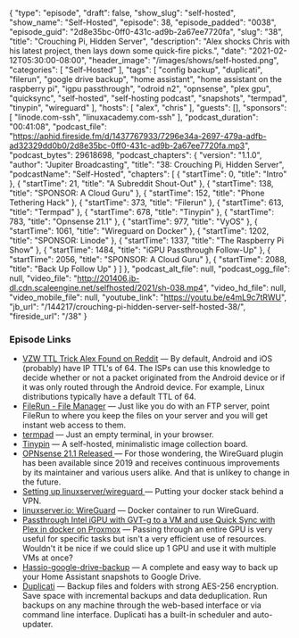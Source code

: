{
  "type": "episode",
  "draft": false,
  "show_slug": "self-hosted",
  "show_name": "Self-Hosted",
  "episode": 38,
  "episode_padded": "0038",
  "episode_guid": "2d8e35bc-0ff0-431c-ad9b-2a67ee7720fa",
  "slug": "38",
  "title": "Crouching Pi, Hidden Server",
  "description": "Alex shocks Chris with his latest project, then lays down some quick-fire picks.",
  "date": "2021-02-12T05:30:00-08:00",
  "header_image": "/images/shows/self-hosted.png",
  "categories": [
    "Self-Hosted"
  ],
  "tags": [
    "config backup",
    "duplicati",
    "filerun",
    "google drive backup",
    "home assistant",
    "home assistant on the raspberry pi",
    "igpu passthrough",
    "odroid n2",
    "opnsense",
    "plex gpu",
    "quicksync",
    "self-hosted",
    "self-hosting podcast",
    "snapshots",
    "termpad",
    "tinypin",
    "wireguard"
  ],
  "hosts": [
    "alex",
    "chris"
  ],
  "guests": [],
  "sponsors": [
    "linode.com-ssh",
    "linuxacademy.com-ssh"
  ],
  "podcast_duration": "00:41:08",
  "podcast_file": "https://aphid.fireside.fm/d/1437767933/7296e34a-2697-479a-adfb-ad32329dd0b0/2d8e35bc-0ff0-431c-ad9b-2a67ee7720fa.mp3",
  "podcast_bytes": 29618698,
  "podcast_chapters": {
    "version": "1.1.0",
    "author": "Jupiter Broadcasting",
    "title": "38: Crouching Pi, Hidden Server",
    "podcastName": "Self-Hosted",
    "chapters": [
      {
        "startTime": 0,
        "title": "Intro"
      },
      {
        "startTime": 21,
        "title": "A Subreddit Shout-Out"
      },
      {
        "startTime": 138,
        "title": "SPONSOR: A Cloud Guru"
      },
      {
        "startTime": 152,
        "title": "Phone Tethering Hack"
      },
      {
        "startTime": 373,
        "title": "Filerun"
      },
      {
        "startTime": 613,
        "title": "Termpad"
      },
      {
        "startTime": 678,
        "title": "Tinypin"
      },
      {
        "startTime": 783,
        "title": "Opnsense 21.1"
      },
      {
        "startTime": 977,
        "title": "VyOS"
      },
      {
        "startTime": 1061,
        "title": "Wireguard on Docker"
      },
      {
        "startTime": 1202,
        "title": "SPONSOR: Linode"
      },
      {
        "startTime": 1337,
        "title": "The Raspberry Pi Show"
      },
      {
        "startTime": 1484,
        "title": "iGPU Passthrough Follow-Up"
      },
      {
        "startTime": 2056,
        "title": "SPONSOR: A Cloud Guru"
      },
      {
        "startTime": 2088,
        "title": "Back Up Follow Up"
      }
    ]
  },
  "podcast_alt_file": null,
  "podcast_ogg_file": null,
  "video_file": "http://201406.jb-dl.cdn.scaleengine.net/selfhosted/2021/sh-038.mp4",
  "video_hd_file": null,
  "video_mobile_file": null,
  "youtube_link": "https://youtu.be/e4mL9c7tRWU",
  "jb_url": "/144217/crouching-pi-hidden-server-self-hosted-38/",
  "fireside_url": "/38"
}


### Episode Links

  * [VZW TTL Trick Alex Found on Reddit](https://www.reddit.com/r/Android/comments/8p69ez/bypassing_verizons_unlimited_plans/ "VZW TTL Trick Alex Found on Reddit") — By default, Android and iOS (probably) have IP TTL's of 64. The ISPs can use this knowledge to decide whether or not a packet originated from the Android device or if it was only routed through the Android device. For example, Linux distributions typically have a default TTL of 64. 
  * [FileRun - File Manager](http://www.filerun.com/ "FileRun - File Manager") — Just like you do with an FTP server, point FileRun to where you keep the files on your server and you will get instant web access to them.
  * [termpad](https://termpad.com/ "termpad") — Just an empty terminal, in your browser.
  * [Tinypin](https://github.com/slynn1324/tinypin "Tinypin") — A self-hosted, minimalistic image collection board. 
  * [OPNsense 21.1 Released ](https://opnsense.org/opnsense-21-1-marvelous-meerkat-released/ "OPNsense 21.1 Released ") — For those wondering, the WireGuard plugin has been available since 2019 and receives continuous improvements by its maintainer and various users alike. And that is unlikey to change in the future. 
  * [Setting up linuxserver/wireguard ](https://john.muchovej.com/thoughts/setting-up-liso-wireguard/ "Setting up linuxserver/wireguard ") — Putting your docker stack behind a VPN.
  * [linuxserver.io: WireGuard](https://hub.docker.com/r/linuxserver/wireguard "linuxserver.io: WireGuard") — Docker container to run WireGuard. 
  * [Passthrough Intel iGPU with GVT-g to a VM and use Quick Sync with Plex in docker on Proxmox](https://blog.ktz.me/passthrough-intel-igpu-with-gvt-g-to-a-vm-and-use-it-with-plex/ "Passthrough Intel iGPU with GVT-g to a VM and use Quick Sync with Plex in docker on Proxmox") — Passing through an entire GPU is very useful for specific tasks but isn't a very efficient use of resources. Wouldn't it be nice if we could slice up 1 GPU and use it with multiple VMs at once?
  * [Hassio-google-drive-backup](https://github.com/sabeechen/hassio-google-drive-backup "Hassio-google-drive-backup") — A complete and easy way to back up your Home Assistant snapshots to Google Drive.
  * [Duplicati](https://www.duplicati.com/ "Duplicati") — Backup files and folders with strong AES-256 encryption. Save space with incremental backups and data deduplication. Run backups on any machine through the web-based interface or via command line interface. Duplicati has a built-in scheduler and auto-updater.


